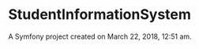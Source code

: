 StudentInformationSystem
========================

A Symfony project created on March 22, 2018, 12:51 am.
